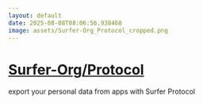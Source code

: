 ```yaml
---
layout: default
date: 2025-08-08T08:06:56.938468
image: assets/Surfer-Org_Protocol_cropped.png
---
```


# [Surfer-Org/Protocol](https://github.com/Surfer-Org/Protocol)

export your personal data from apps with Surfer Protocol
